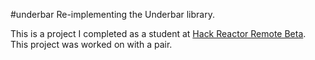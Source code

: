 #underbar
Re-implementing the Underbar library.

This is a project I completed as a student at [Hack Reactor Remote Beta](http://www.hackreactor.com/remote-beta). This project was worked on with a pair.
